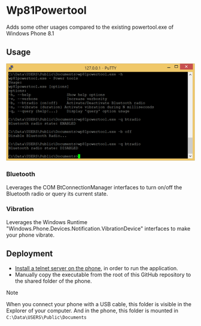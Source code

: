 # Wp81Powertool

Adds some other usages compared to the existing powertool.exe of Windows Phone 8.1

## Usage

![Example](Capture01.PNG)

### Bluetooth

Leverages the COM BtConnectionManager interfaces to turn on/off the Bluetooth radio or query its current state.

### Vibration

Leverages the Windows Runtime "Windows.Phone.Devices.Notification.VibrationDevice" interfaces to make your phone vibrate.
  
## Deployment

- [Install a telnet server on the phone](https://github.com/fredericGette/wp81documentation/tree/main/telnetOverUsb#readme), in order to run the application.  
- Manually copy the executable from the root of this GitHub repository to the shared folder of the phone.
> [!NOTE]
> When you connect your phone with a USB cable, this folder is visible in the Explorer of your computer. And in the phone, this folder is mounted in `C:\Data\USERS\Public\Documents`  
